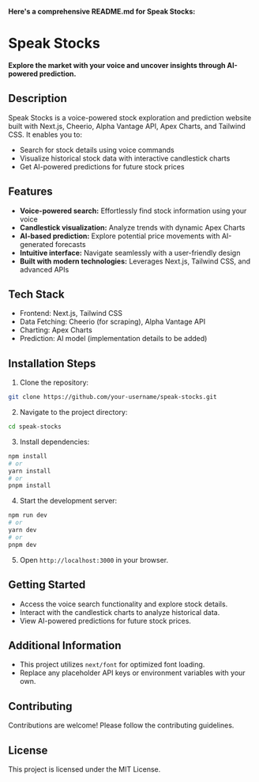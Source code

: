  **Here's a comprehensive README.md for Speak Stocks:**

# Speak Stocks 

**Explore the market with your voice and uncover insights through AI-powered prediction.**

## Description

Speak Stocks is a voice-powered stock exploration and prediction website built with Next.js, Cheerio, Alpha Vantage API, Apex Charts, and Tailwind CSS. It enables you to:

- Search for stock details using voice commands
- Visualize historical stock data with interactive candlestick charts
- Get AI-powered predictions for future stock prices

## Features

- **Voice-powered search:** Effortlessly find stock information using your voice
- **Candlestick visualization:** Analyze trends with dynamic Apex Charts
- **AI-based prediction:** Explore potential price movements with AI-generated forecasts
- **Intuitive interface:** Navigate seamlessly with a user-friendly design
- **Built with modern technologies:** Leverages Next.js, Tailwind CSS, and advanced APIs

## Tech Stack

- Frontend: Next.js, Tailwind CSS
- Data Fetching: Cheerio (for scraping), Alpha Vantage API
- Charting: Apex Charts
- Prediction: AI model (implementation details to be added)

## Installation Steps

1. Clone the repository:

```bash
git clone https://github.com/your-username/speak-stocks.git
```

2. Navigate to the project directory:

```bash
cd speak-stocks
```

3. Install dependencies:

```bash
npm install
# or
yarn install
# or
pnpm install
```

4. Start the development server:

```bash
npm run dev
# or
yarn dev
# or
pnpm dev
```

5. Open `http://localhost:3000` in your browser.

## Getting Started

- Access the voice search functionality and explore stock details.
- Interact with the candlestick charts to analyze historical data.
- View AI-powered predictions for future stock prices.

## Additional Information

- This project utilizes `next/font` for optimized font loading.
- Replace any placeholder API keys or environment variables with your own.

## Contributing

Contributions are welcome! Please follow the contributing guidelines.

## License

This project is licensed under the MIT License.
